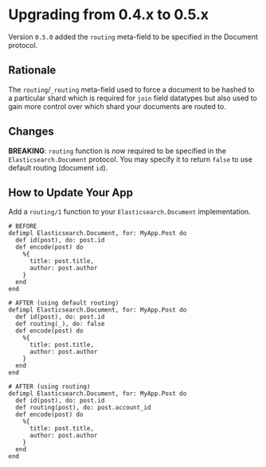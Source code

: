 # Upgrading from 0.4.x to 0.5.x

Version `0.5.0` added the `routing` meta-field to be specified in the Document
protocol.

## Rationale

The `routing`/`_routing` meta-field used to force a document to be hashed to a
particular shard which is required for `join` field datatypes but also used to
gain more control over which shard your documents are routed to.

## Changes

**BREAKING**: `routing` function is now required to be specified in the
`Elasticsearch.Document` protocol. You may specify it to return `false` to
use default routing (document `id`).

## How to Update Your App

Add a `routing/1` function to your `Elasticsearch.Document` implementation.

    # BEFORE
    defimpl Elasticsearch.Document, for: MyApp.Post do
      def id(post), do: post.id
      def encode(post) do
        %{
          title: post.title,
          author: post.author
        }
      end
    end

    # AFTER (using default routing)
    defimpl Elasticsearch.Document, for: MyApp.Post do
      def id(post), do: post.id
      def routing(_), do: false
      def encode(post) do
        %{
          title: post.title,
          author: post.author
        }
      end
    end

    # AFTER (using routing)
    defimpl Elasticsearch.Document, for: MyApp.Post do
      def id(post), do: post.id
      def routing(post), do: post.account_id
      def encode(post) do
        %{
          title: post.title,
          author: post.author
        }
      end
    end
